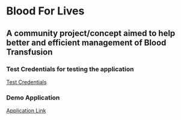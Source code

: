# Blood For Lives

## A community project/concept aimed to help better and efficient management of Blood Transfusion

### Test Credentials for testing the application

[Test Credentials](../main/readme/credentials.md)

### Demo Application

[Application Link](http://blood-for-lives.herokuapp.com/)
